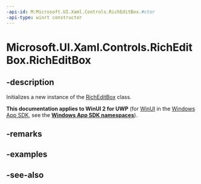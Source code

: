 ```yaml
---
-api-id: M:Microsoft.UI.Xaml.Controls.RichEditBox.#ctor
-api-type: winrt constructor
---
```


<!-- Method syntax
public RichEditBox()
-->

# Microsoft.UI.Xaml.Controls.RichEditBox.RichEditBox

## -description
Initializes a new instance of the [RichEditBox](richeditbox.md) class.

**This documentation applies to WinUI 2 for UWP** (for [WinUI](/windows/apps/winui/winui3/) in the [Windows App SDK](/windows/apps/windows-app-sdk/), see the **[Windows App SDK namespaces](/windows/windows-app-sdk/api/winrt/)**).

## -remarks

## -examples

## -see-also
